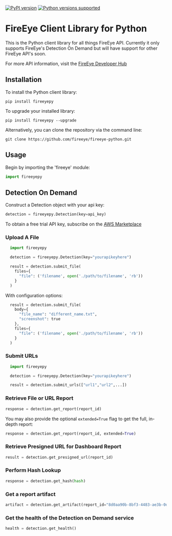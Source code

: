 [![PyPI version](https://badge.fury.io/py/fireeyepy.svg)](https://badge.fury.io/py/fireeyepy)
[![Python versions supported](https://img.shields.io/pypi/pyversions/fireeyepy.svg)](https://pypi.python.org/pypi/fireeyepy)

# FireEye Client Library for Python
This is the Python client library for all things FireEye API. Currently it only supports FireEye's Detection On Demand but will have support for other FireEye API's soon.

For more API information, visit the [FireEye Developer Hub](https://fireeye.dev)

Installation
------------

To install the Python client library:
```
pip install fireeyepy
```

To upgrade your installed library:
```
pip install fireeyepy --upgrade
```

Alternatively, you can clone the repository via the command line:
```
git clone https://github.com/fireeye/fireeye-python.git
```

Usage
-----
Begin by importing the 'fireeye' module:
```python
import fireeyepy
```

## Detection On Demand
Construct a Detection object with your api key:
```python
detection = fireeyepy.Detection(key=api_key)
```
To obtain a free trial API key, subscribe on the [AWS Marketplace](https://aws.amazon.com/marketplace/pp/B07XSMKK41)

### Upload A File
```python
  import fireeyepy

  detection = fireeyepy.Detection(key="yourapikeyhere")

  result = detection.submit_file(
    files={
      "file": ('filename', open('./path/to/filename', 'rb'))
    }
  )
```
With configuration options:
```python
  result = detection.submit_file(
    body={
      "file_name": "different_name.txt",
      "screenshot": true
    },
    files={
      "file": ('filename', open('./path/to/filename', 'rb'))
    }
  )
```

### Submit URLs
```python
  import fireeyepy

  detection = fireeyepy.Detection(key="yourapikeyhere")

  result = detection.submit_urls(["url1","url2",...])
```

### Retrieve File or URL Report
```python
response = detection.get_report(report_id)
```
You may also provide the optional `extended=True` flag to get the full, in-depth report:
```python
response = detection.get_report(report_id, extended=True)
```

### Retrieve Presigned URL for Dashboard Report
```python
result = detection.get_presigned_url(report_id)
```

### Perform Hash Lookup
```python
response = detection.get_hash(hash)
```

### Get a report artifact
```python
artifact = detection.get_artifact(report_id="8d0aa90b-8bf3-4483-ae3b-0ded00d157ab", artifact_type="screenshot")
```

### Get the health of the Detection on Demand service
```python
health = detection.get_health()
```
